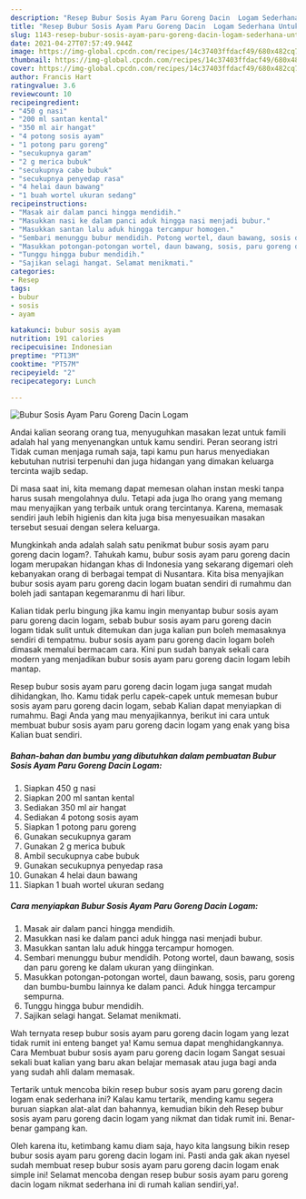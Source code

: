 ```yaml
---
description: "Resep Bubur Sosis Ayam Paru Goreng Dacin  Logam Sederhana Untuk Jualan"
title: "Resep Bubur Sosis Ayam Paru Goreng Dacin  Logam Sederhana Untuk Jualan"
slug: 1143-resep-bubur-sosis-ayam-paru-goreng-dacin-logam-sederhana-untuk-jualan
date: 2021-04-27T07:57:49.944Z
image: https://img-global.cpcdn.com/recipes/14c37403ffdacf49/680x482cq70/bubur-sosis-ayam-paru-goreng-dacin-logam-foto-resep-utama.jpg
thumbnail: https://img-global.cpcdn.com/recipes/14c37403ffdacf49/680x482cq70/bubur-sosis-ayam-paru-goreng-dacin-logam-foto-resep-utama.jpg
cover: https://img-global.cpcdn.com/recipes/14c37403ffdacf49/680x482cq70/bubur-sosis-ayam-paru-goreng-dacin-logam-foto-resep-utama.jpg
author: Francis Hart
ratingvalue: 3.6
reviewcount: 10
recipeingredient:
- "450 g nasi"
- "200 ml santan kental"
- "350 ml air hangat"
- "4 potong sosis ayam"
- "1 potong paru goreng"
- "secukupnya garam"
- "2 g merica bubuk"
- "secukupnya cabe bubuk"
- "secukupnya penyedap rasa"
- "4 helai daun bawang"
- "1 buah wortel ukuran sedang"
recipeinstructions:
- "Masak air dalam panci hingga mendidih."
- "Masukkan nasi ke dalam panci aduk hingga nasi menjadi bubur."
- "Masukkan santan lalu aduk hingga tercampur homogen."
- "Sembari menunggu bubur mendidih. Potong wortel, daun bawang, sosis dan paru goreng ke dalam ukuran yang diinginkan."
- "Masukkan potongan-potongan wortel, daun bawang, sosis, paru goreng dan bumbu-bumbu lainnya ke dalam panci. Aduk hingga tercampur sempurna."
- "Tunggu hingga bubur mendidih."
- "Sajikan selagi hangat. Selamat menikmati."
categories:
- Resep
tags:
- bubur
- sosis
- ayam

katakunci: bubur sosis ayam 
nutrition: 191 calories
recipecuisine: Indonesian
preptime: "PT13M"
cooktime: "PT57M"
recipeyield: "2"
recipecategory: Lunch

---
```



![Bubur Sosis Ayam Paru Goreng Dacin  Logam](https://img-global.cpcdn.com/recipes/14c37403ffdacf49/680x482cq70/bubur-sosis-ayam-paru-goreng-dacin-logam-foto-resep-utama.jpg)

Andai kalian seorang orang tua, menyuguhkan masakan lezat untuk famili adalah hal yang menyenangkan untuk kamu sendiri. Peran seorang istri Tidak cuman menjaga rumah saja, tapi kamu pun harus menyediakan kebutuhan nutrisi terpenuhi dan juga hidangan yang dimakan keluarga tercinta wajib sedap.

Di masa  saat ini, kita memang dapat memesan olahan instan meski tanpa harus susah mengolahnya dulu. Tetapi ada juga lho orang yang memang mau menyajikan yang terbaik untuk orang tercintanya. Karena, memasak sendiri jauh lebih higienis dan kita juga bisa menyesuaikan masakan tersebut sesuai dengan selera keluarga. 



Mungkinkah anda adalah salah satu penikmat bubur sosis ayam paru goreng dacin  logam?. Tahukah kamu, bubur sosis ayam paru goreng dacin  logam merupakan hidangan khas di Indonesia yang sekarang digemari oleh kebanyakan orang di berbagai tempat di Nusantara. Kita bisa menyajikan bubur sosis ayam paru goreng dacin  logam buatan sendiri di rumahmu dan boleh jadi santapan kegemaranmu di hari libur.

Kalian tidak perlu bingung jika kamu ingin menyantap bubur sosis ayam paru goreng dacin  logam, sebab bubur sosis ayam paru goreng dacin  logam tidak sulit untuk ditemukan dan juga kalian pun boleh memasaknya sendiri di tempatmu. bubur sosis ayam paru goreng dacin  logam boleh dimasak memalui bermacam cara. Kini pun sudah banyak sekali cara modern yang menjadikan bubur sosis ayam paru goreng dacin  logam lebih mantap.

Resep bubur sosis ayam paru goreng dacin  logam juga sangat mudah dihidangkan, lho. Kamu tidak perlu capek-capek untuk memesan bubur sosis ayam paru goreng dacin  logam, sebab Kalian dapat menyiapkan di rumahmu. Bagi Anda yang mau menyajikannya, berikut ini cara untuk membuat bubur sosis ayam paru goreng dacin  logam yang enak yang bisa Kalian buat sendiri.

<!--inarticleads1-->

##### Bahan-bahan dan bumbu yang dibutuhkan dalam pembuatan Bubur Sosis Ayam Paru Goreng Dacin  Logam:

1. Siapkan 450 g nasi
1. Siapkan 200 ml santan kental
1. Sediakan 350 ml air hangat
1. Sediakan 4 potong sosis ayam
1. Siapkan 1 potong paru goreng
1. Gunakan secukupnya garam
1. Gunakan 2 g merica bubuk
1. Ambil secukupnya cabe bubuk
1. Gunakan secukupnya penyedap rasa
1. Gunakan 4 helai daun bawang
1. Siapkan 1 buah wortel ukuran sedang




<!--inarticleads2-->

##### Cara menyiapkan Bubur Sosis Ayam Paru Goreng Dacin  Logam:

1. Masak air dalam panci hingga mendidih.
1. Masukkan nasi ke dalam panci aduk hingga nasi menjadi bubur.
1. Masukkan santan lalu aduk hingga tercampur homogen.
1. Sembari menunggu bubur mendidih. Potong wortel, daun bawang, sosis dan paru goreng ke dalam ukuran yang diinginkan.
1. Masukkan potongan-potongan wortel, daun bawang, sosis, paru goreng dan bumbu-bumbu lainnya ke dalam panci. Aduk hingga tercampur sempurna.
1. Tunggu hingga bubur mendidih.
1. Sajikan selagi hangat. Selamat menikmati.




Wah ternyata resep bubur sosis ayam paru goreng dacin  logam yang lezat tidak rumit ini enteng banget ya! Kamu semua dapat menghidangkannya. Cara Membuat bubur sosis ayam paru goreng dacin  logam Sangat sesuai sekali buat kalian yang baru akan belajar memasak atau juga bagi anda yang sudah ahli dalam memasak.

Tertarik untuk mencoba bikin resep bubur sosis ayam paru goreng dacin  logam enak sederhana ini? Kalau kamu tertarik, mending kamu segera buruan siapkan alat-alat dan bahannya, kemudian bikin deh Resep bubur sosis ayam paru goreng dacin  logam yang nikmat dan tidak rumit ini. Benar-benar gampang kan. 

Oleh karena itu, ketimbang kamu diam saja, hayo kita langsung bikin resep bubur sosis ayam paru goreng dacin  logam ini. Pasti anda gak akan nyesel sudah membuat resep bubur sosis ayam paru goreng dacin  logam enak simple ini! Selamat mencoba dengan resep bubur sosis ayam paru goreng dacin  logam nikmat sederhana ini di rumah kalian sendiri,ya!.

